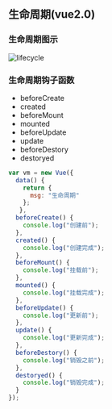 
## 生命周期(vue2.0)
### 生命周期图示
![lifecycle](https://cn.vuejs.org/images/lifecycle.png)

### 生命周期钩子函数
- beforeCreate
- created
- beforeMount
- mounted
- beforeUpdate
- update
- beforeDestory
- destoryed

```javascript
var vm = new Vue({
  data() {
    return {
      msg: "生命周期"
    };
   },
  beforeCreate() {
    console.log("创建前");
  },
  created() {
    console.log("创建完成");
  },
  beforeMount() {
    console.log("挂载前");
  },
  mounted() {
    console.log("挂载完成");
  },
  beforeUpdate() {
    console.log("更新前");
  },
  update() {
    console.log("更新完成");
  },
  beforeDestory() {
    console.log("销毁之前");
  },
  destoryed() {
    console.log("销毁完成");
  }
});
  ```